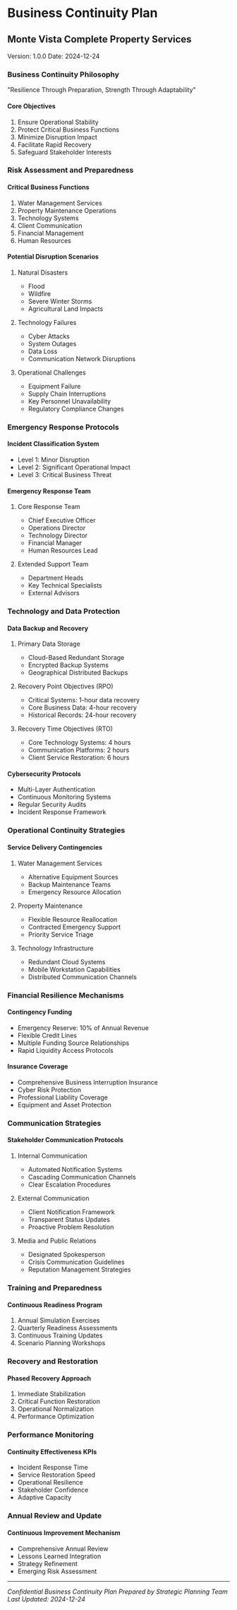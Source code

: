 # Business Continuity Plan
## Monte Vista Complete Property Services
Version: 1.0.0
Date: 2024-12-24

### Business Continuity Philosophy
"Resilience Through Preparation, Strength Through Adaptability"

#### Core Objectives
1. Ensure Operational Stability
2. Protect Critical Business Functions
3. Minimize Disruption Impact
4. Facilitate Rapid Recovery
5. Safeguard Stakeholder Interests

### Risk Assessment and Preparedness

#### Critical Business Functions
1. Water Management Services
2. Property Maintenance Operations
3. Technology Systems
4. Client Communication
5. Financial Management
6. Human Resources

#### Potential Disruption Scenarios
1. Natural Disasters
   - Flood
   - Wildfire
   - Severe Winter Storms
   - Agricultural Land Impacts

2. Technology Failures
   - Cyber Attacks
   - System Outages
   - Data Loss
   - Communication Network Disruptions

3. Operational Challenges
   - Equipment Failure
   - Supply Chain Interruptions
   - Key Personnel Unavailability
   - Regulatory Compliance Changes

### Emergency Response Protocols

#### Incident Classification System
- Level 1: Minor Disruption
- Level 2: Significant Operational Impact
- Level 3: Critical Business Threat

#### Emergency Response Team
1. Core Response Team
   - Chief Executive Officer
   - Operations Director
   - Technology Director
   - Financial Manager
   - Human Resources Lead

2. Extended Support Team
   - Department Heads
   - Key Technical Specialists
   - External Advisors

### Technology and Data Protection

#### Data Backup and Recovery
1. Primary Data Storage
   - Cloud-Based Redundant Storage
   - Encrypted Backup Systems
   - Geographical Distributed Backups

2. Recovery Point Objectives (RPO)
   - Critical Systems: 1-hour data recovery
   - Core Business Data: 4-hour recovery
   - Historical Records: 24-hour recovery

3. Recovery Time Objectives (RTO)
   - Core Technology Systems: 4 hours
   - Communication Platforms: 2 hours
   - Client Service Restoration: 6 hours

#### Cybersecurity Protocols
- Multi-Layer Authentication
- Continuous Monitoring Systems
- Regular Security Audits
- Incident Response Framework

### Operational Continuity Strategies

#### Service Delivery Contingencies
1. Water Management Services
   - Alternative Equipment Sources
   - Backup Maintenance Teams
   - Emergency Resource Allocation

2. Property Maintenance
   - Flexible Resource Reallocation
   - Contracted Emergency Support
   - Priority Service Triage

3. Technology Infrastructure
   - Redundant Cloud Systems
   - Mobile Workstation Capabilities
   - Distributed Communication Channels

### Financial Resilience Mechanisms

#### Contingency Funding
- Emergency Reserve: 10% of Annual Revenue
- Flexible Credit Lines
- Multiple Funding Source Relationships
- Rapid Liquidity Access Protocols

#### Insurance Coverage
- Comprehensive Business Interruption Insurance
- Cyber Risk Protection
- Professional Liability Coverage
- Equipment and Asset Protection

### Communication Strategies

#### Stakeholder Communication Protocols
1. Internal Communication
   - Automated Notification Systems
   - Cascading Communication Channels
   - Clear Escalation Procedures

2. External Communication
   - Client Notification Framework
   - Transparent Status Updates
   - Proactive Problem Resolution

3. Media and Public Relations
   - Designated Spokesperson
   - Crisis Communication Guidelines
   - Reputation Management Strategies

### Training and Preparedness

#### Continuous Readiness Program
1. Annual Simulation Exercises
2. Quarterly Readiness Assessments
3. Continuous Training Updates
4. Scenario Planning Workshops

### Recovery and Restoration

#### Phased Recovery Approach
1. Immediate Stabilization
2. Critical Function Restoration
3. Operational Normalization
4. Performance Optimization

### Performance Monitoring

#### Continuity Effectiveness KPIs
- Incident Response Time
- Service Restoration Speed
- Operational Resilience
- Stakeholder Confidence
- Adaptive Capacity

### Annual Review and Update

#### Continuous Improvement Mechanism
- Comprehensive Annual Review
- Lessons Learned Integration
- Strategy Refinement
- Emerging Risk Assessment

---

*Confidential Business Continuity Plan*
*Prepared by Strategic Planning Team*
*Last Updated: 2024-12-24*